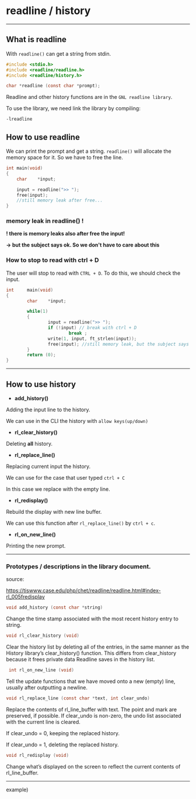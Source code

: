 # readline / history

---
## What is readline

With `readline()` can get a string from stdin.



```c
#include <stdio.h>
#include <readline/readline.h>
#include <readline/history.h>

char *readline (const char *prompt);
```

Readline and other history functions are in the `GNL readline library`.

To use the library, we need link the library by compiling:

    -lreadline

## How to use readline

We can print the prompt and get a string.
`readline()` will allocate the memory space for it.
So we have to free the line. 

```c
int main(void)
{
    char    *input;

    input = readline(">> ");
    free(input);
    //still memory leak after free...
}
```
### memory leak in readline() !
**! there is memory leaks also after free the input!**

**-> but the subject says ok. So we don't have to care about this**

### How to stop to read with ctrl + D

The user will stop to read with `CTRL + D`.
To do this, we should check the input.

```c
int     main(void)
{
        char    *input;

        while(1)
        {
                input = readline(">> ");
                if (!input) // break with ctrl + D
                        break ;                                                      
                write(1, input, ft_strlen(input));
                free(input); //still memory leak, but the subject says ok...
        }
        return (0);
}

```
---


## How to use history

- **add_history()**

Adding the input line to the history.

We can use in the CLI the history with `allow keys(up/down)`

- **rl_clear_history()**

Deleting **all** history.

- **rl_replace_line()**

Replacing current input  the history.

We can use for the case that user typed `ctrl + C`

In this case we replace with the empty line.

- **rl_redisplay()**

Rebuild the display with new line buffer.

We can use this function after `rl_replace_line()` by `ctrl + c`.

- **rl_on_new_line()**

Printing the new prompt.

---

### Prototypes / descriptions in the library document.

source:

https://tiswww.case.edu/php/chet/readline/readline.html#index-rl_005fredisplay

```c
void add_history (const char *string)
```
Change the time stamp associated with the  most  recent history entry to string.

```c
void rl_clear_history (void)
```
Clear the history list by deleting all of the entries, in the same manner as the History library’s clear_history() function. This differs from clear_history because it frees private data Readline saves in the history list.

```c
 int rl_on_new_line (void)
```
Tell the update functions that we have moved onto a new (empty) line, usually after outputting a newline.

```c
void rl_replace_line (const char *text, int clear_undo)
```
Replace the contents of rl_line_buffer with text. The point and mark are preserved, if possible. If clear_undo is non-zero, the undo list associated with the current line is cleared.

If clear_undo = 0, keeping the replaced history.

If clear_undo = 1, deleting the replaced history.


```c
void rl_redisplay (void)
```
Change what’s displayed on the screen to reflect the current contents of rl_line_buffer.

---

example)

